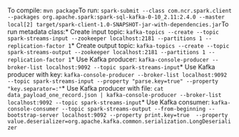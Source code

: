 To compile: ``mvn package``To run: ``spark-submit --class com.ncr.spark.client --packages org.apache.spark:spark-sql-kafka-0-10_2.11:2.4.0 --master local[2] target/spark-client-1.0-SNAPSHOT-jar-with-dependencies.jar``To run metadata class:* Create input topic: ``kafka-topics --create --topic spark-streams-input --zookeeper localhost:2181 --partitions 1 --replication-factor 1``* Create output topic: ``kafka-topics --create --topic spark-streams-output --zookeeper localhost:2181 --partitions 1 --replication-factor 1``* Use Kafka producer: ``kafka-console-producer --broker-list localhost:9092 --topic spark-streams-input``* Use Kafka producer with key: ``kafka-console-producer --broker-list localhost:9092 --topic spark-streams-input --property "parse.key=true" --property "key.separator=:"``* Use Kafka producer with file: ``cat data_payload_one_record.json | kafka-console-producer --broker-list localhost:9092 --topic spark-streams-input``* Use Kafka consumer: ``kafka-console-consumer --topic spark-streams-output --from-beginning --bootstrap-server localhost:9092 --property print.key=true  --property value.deserializer=org.apache.kafka.common.serialization.LongDeserializer``